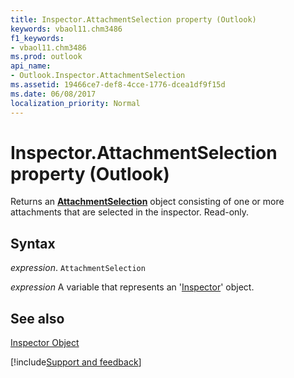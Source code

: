 ```yaml
---
title: Inspector.AttachmentSelection property (Outlook)
keywords: vbaol11.chm3486
f1_keywords:
- vbaol11.chm3486
ms.prod: outlook
api_name:
- Outlook.Inspector.AttachmentSelection
ms.assetid: 19466ce7-def8-4cce-1776-dcea1df9f15d
ms.date: 06/08/2017
localization_priority: Normal
---
```



# Inspector.AttachmentSelection property (Outlook)

Returns an **[AttachmentSelection](Outlook.AttachmentSelection.md)** object consisting of one or more attachments that are selected in the inspector. Read-only.


## Syntax

_expression_. `AttachmentSelection`

_expression_ A variable that represents an '[Inspector](Outlook.Inspector.md)' object.


## See also


[Inspector Object](Outlook.Inspector.md)

[!include[Support and feedback](~/includes/feedback-boilerplate.md)]